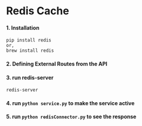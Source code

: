 # Redis Cache

#### 1. Installation
    pip install redis 
    or,
    brew install redis

#### 2. Defining External Routes from the API
#### 3. run redis-server
    redis-server
#### 4. run `python service.py` to make the service active
#### 5. run `python redisConnector.py` to see the response
